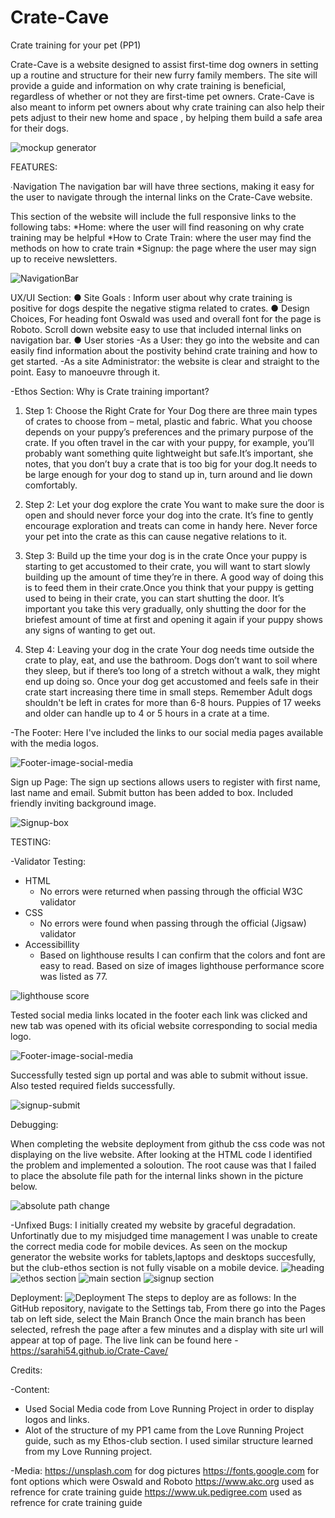 # Crate-Cave
Crate training for your pet (PP1)

Crate-Cave is a website designed to assist first-time dog owners in setting up a routine and structure for their new furry family members. The site will provide a guide and information on why crate training is beneficial, regardless of whether or not they are first-time pet owners. Crate-Cave is also meant to inform pet owners about why crate training can also help their pets adjust to their new home and space , by helping them build a safe area for their dogs.

![mockup generator](/assets/images/website-mockup.png "screenshot of mockup generator")

FEATURES:

∙Navigation
The navigation bar will have three sections, making it easy for the user to navigate through the internal links on the Crate-Cave website.

This section of the website will include the full responsive links to the following tabs:
 *Home: where the user will find reasoning on why crate training may be helpful
 *How to Crate Train: where the user may find the methods on how to crate train
 *Signup: the page where the user may sign up to receive newsletters.

![NavigationBar](/assets/images/nav-bar.png "navigationbar")

UX/UI Section:
● Site Goals : Inform user about why crate training is positive for dogs despite the negative stigma related to crates.
● Design Choices, For heading font Oswald was used and overall font for the page is Roboto. Scroll down website easy to use that included internal links on navigation bar.
● User stories
-As a User: they go into the website and can easily find information about the postivity behind crate training and how to get started.
-As a site Administrator: the website is clear and straight to the point. Easy to manoeuvre through it.

-Ethos Section:
Why is Crate training important?
1. Step 1: Choose the Right Crate for Your Dog
there are three main types of crates to choose from – metal, plastic and fabric. What you choose depends on your puppy’s preferences and the primary purpose of the crate. If you often travel in the car with your puppy, for example, you’ll probably want something quite lightweight but safe.It’s important, she notes, that you don’t buy a crate that is too big for your dog.It needs to be large enough for your dog to stand up in, turn around and lie down comfortably.
2. Step 2: Let your dog explore the crate
You want to make sure the door is open and should never force your dog into the crate. It’s fine to gently encourage exploration and treats can come in handy here. Never force your pet into the crate as this can cause negative relations to it. 
3. Step 3: Build up the time your dog is in the crate
Once your puppy is starting to get accustomed to their crate, you will want to start slowly building up the amount of time they’re in there. A good way of doing this is to feed them in their crate.Once you think that your puppy is getting used to being in their crate, you can start shutting the door. It’s important you take this very gradually, only shutting the door for the briefest amount of time at first and opening it again if your puppy shows any signs of wanting to get out.

4. Step 4: Leaving your dog in the crate
Your dog needs time outside the crate to play, eat, and use the bathroom. Dogs don’t want to soil where they sleep, but if there’s too long of a stretch without a walk, they might end up doing so. Once your dog get accustomed and feels safe in their crate start increasing there time in small steps. Remember Adult dogs shouldn't be left in crates for more than 6-8 hours. Puppies of 17 weeks and older can handle up to 4 or 5 hours in a crate at a time.

-The Footer:
Here I've included the links to our social media pages available with the media logos.

![Footer-image-social-media](/assets/images/footer.png "Social-Media-Links")


 Sign up Page:
The sign up sections allows users to register with first name, last name and email. Submit button has been added to box. Included friendly inviting background image.

![Signup-box](/assets/images/signup-section.png "signup box with background")


TESTING:

-Validator Testing:
 * HTML
   - No errors were returned when passing through the official W3C validator
 * CSS
   - No errors were found when passing through the official (Jigsaw) validator
 * Accessibillity
   - Based on lighthouse results I can confirm that the colors and font are easy to read. Based on size of images lighthouse performance score was listed as 77. 

![lighthouse score](/assets/images/lighthouse-test.png "screenshot of lighthouse test")

Tested social media links located in the footer each link was clicked and new tab was opened with its oficial website corresponding to social media logo. 

![Footer-image-social-media](/assets/images/footer.png "Social-Media-Links")

Successfully tested sign up portal and was able to submit without issue. Also tested required fields successfully.

![signup-submit](/assets/images/signup-submit.png "tested signup portal")


Debugging:

When completing the website deployment from github the css code was not displaying on the live website. After looking at the HTML code I identified the problem and implemented a soloution. The root cause was that I failed to place the absolute file path for the internal links shown in the picture below.

![absolute path change](/assets/images/absolutepaths.png "screenshot of new code")


-Unfixed Bugs:
I initially created my website by graceful degradation. Unfortinatly due to my misjudged time management I was unable to create the correct media code for mobile devices. As seen on the mockup generator the website works for tablets,laptops and desktops succesfully, but the club-ethos section is not fully visable on a mobile device.
![heading](/assets/images/mobile-device-heading.png "mobile-device-heading")
![ethos section](/assets/images/mobile-device-ethos.png "mobile-device-ethos")
![main section](/assets/images/mobile-device-howtocratetrain.png "mobile-device-main")
![signup section](/assets/images/mobile-device-signup.png "mobile-device-signup")


Deployment:
![Deployment](/assets/images/deployment-display.png "screenshot of github")
The steps to deploy are as follows: 
In the GitHub repository, navigate to the Settings tab, From there go into the Pages tab on left side, select the Main Branch Once the main branch has been selected, refresh the page after a few minutes and a display with site url will appear at top of page. The live link can be found here - https://sarahi54.github.io/Crate-Cave/

Credits:

-Content:

- Used Social Media code from Love Running Project in order to display logos and links.
- Alot of the structure of my PP1 came from the Love Running Project guide, such as my Ethos-club section. I used similar structure learned from my Love Running project.


-Media:
https://unsplash.com for dog pictures
https://fonts.google.com for font options which were Oswald and Roboto
https://www.akc.org used as refrence for crate training guide
https://www.uk.pedigree.com used as refrence for crate training guide 




